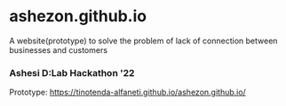 # ashezon.github.io
A website(prototype) to solve the problem of lack of connection between businesses and customers
### Ashesi D:Lab Hackathon '22
Prototype: https://tinotenda-alfaneti.github.io/ashezon.github.io/
